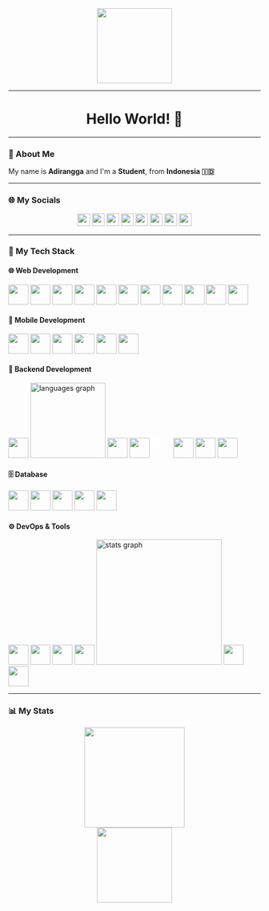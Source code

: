 <div align="center">
  <img height="150" src="https://iili.io/FaPTEmu.md.png" />
</div>

---

<h1 align="center">Hello World! 👋</h1>

---

### 🏅 About Me

My name is **Adirangga** and I'm a **Student**, from **Indonesia 🇮🇩**

---

### 🌐 My Socials

<p align="center">
  <img src="https://img.shields.io/static/v1?message=LinkedIn&logo=linkedin&label=&color=0077B5&logoColor=white&labelColor=&style=for-the-badge" height="25"/>
  <img src="https://img.shields.io/static/v1?message=Youtube&logo=youtube&label=&color=FF0000&logoColor=white&labelColor=&style=for-the-badge" height="25"/>
  <img src="https://img.shields.io/static/v1?message=Twitter&logo=twitter&label=&color=1DA1F2&logoColor=white&labelColor=&style=for-the-badge" height="25"/>
  <img src="https://img.shields.io/static/v1?message=Discord&logo=discord&label=&color=7289DA&logoColor=white&labelColor=&style=for-the-badge" height="25"/>
  <img src="https://img.shields.io/static/v1?message=Facebook&logo=facebook&label=&color=1877F2&logoColor=white&labelColor=&style=for-the-badge" height="25"/>
  <img src="https://img.shields.io/static/v1?message=Gmail&logo=gmail&label=&color=D14836&logoColor=white&labelColor=&style=for-the-badge" height="25"/>
  <img src="https://img.shields.io/static/v1?message=Instagram&logo=instagram&label=&color=E4405F&logoColor=white&labelColor=&style=for-the-badge" height="25"/>
  <img src="https://img.shields.io/static/v1?message=Telegram&logo=telegram&label=&color=2CA5E0&logoColor=white&labelColor=&style=for-the-badge" height="25"/>
</p>

---

### 🧠 My Tech Stack

#### 🌐 Web Development
<p align="left">
  <img src="https://cdn.jsdelivr.net/gh/devicons/devicon/icons/html5/html5-original.svg" height="40"/>
  <img src="https://cdn.jsdelivr.net/gh/devicons/devicon/icons/css3/css3-original.svg" height="40"/>
  <img src="https://cdn.jsdelivr.net/gh/devicons/devicon/icons/javascript/javascript-original.svg" height="40"/>
  <img src="https://cdn.jsdelivr.net/gh/devicons/devicon/icons/typescript/typescript-original.svg" height="40"/>
  <img src="https://cdn.jsdelivr.net/gh/devicons/devicon/icons/react/react-original.svg" height="40"/>
  <img src="https://cdn.jsdelivr.net/gh/devicons/devicon/icons/vuejs/vuejs-original.svg" height="40"/>
  <img src="https://cdn.jsdelivr.net/gh/devicons/devicon/icons/angularjs/angularjs-original.svg" height="40"/>
  <img src="https://cdn.jsdelivr.net/gh/devicons/devicon/icons/bootstrap/bootstrap-original.svg" height="40"/>
  <img src="https://cdn.jsdelivr.net/gh/devicons/devicon/icons/sass/sass-original.svg" height="40"/>
  <img src="https://cdn.jsdelivr.net/gh/devicons/devicon/icons/nextjs/nextjs-line.svg" height="40"/>
  <img src="https://cdn.jsdelivr.net/gh/devicons/devicon/icons/nuxtjs/nuxtjs-original.svg" height="40"/>
</p>

#### 📱 Mobile Development
<p align="left">
  <img src="https://cdn.jsdelivr.net/gh/devicons/devicon/icons/flutter/flutter-original.svg" height="40"/>
  <img src="https://cdn.jsdelivr.net/gh/devicons/devicon/icons/dart/dart-original.svg" height="40"/>
  <img src="https://cdn.jsdelivr.net/gh/devicons/devicon/icons/react/react-original.svg" height="40"/>
  <img src="https://cdn.jsdelivr.net/gh/devicons/devicon/icons/kotlin/kotlin-original.svg" height="40"/>
  <img src="https://cdn.jsdelivr.net/gh/devicons/devicon/icons/java/java-original.svg" height="40"/>
  <img src="https://cdn.jsdelivr.net/gh/devicons/devicon/icons/android/android-original.svg" height="40"/>
</p>

#### 🧱 Backend Development
<p align="left">
  <img src="https://cdn.jsdelivr.net/gh/devicons/devicon/icons/php/php-original.svg" height="40"/>
  <img src="https://github-readme-stats.vercel.app/api/top-langs?username=adiranggax&locale=en&hide_title=false&layout=compact&card_width=320&langs_count=5&theme=algolia&hide_border=false&order=2" height="150" alt="languages graph"  />
  <img src="https://cdn.jsdelivr.net/gh/devicons/devicon/icons/codeigniter/codeigniter-plain.svg" height="40"/>
  <img src="https://cdn.jsdelivr.net/gh/devicons/devicon/icons/nodejs/nodejs-original.svg" height="40"/>
  <img src="https://cdn.jsdelivr.net/gh/devicons/devicon/icons/express/express-original.svg" height="40" style="filter: brightness(0) invert(1);"/>
  <img src="https://cdn.jsdelivr.net/gh/devicons/devicon/icons/django/django-plain.svg" height="40"/>
  <img src="https://cdn.jsdelivr.net/gh/devicons/devicon/icons/flask/flask-original.svg" height="40"/>
  <img src="https://cdn.jsdelivr.net/gh/devicons/devicon/icons/dot-net/dot-net-plain-wordmark.svg" height="40"/>
</p>

#### 🗄️ Database
<p align="left">
  <img src="https://cdn.jsdelivr.net/gh/devicons/devicon/icons/mysql/mysql-original.svg" height="40"/>
  <img src="https://cdn.jsdelivr.net/gh/devicons/devicon/icons/postgresql/postgresql-original.svg" height="40"/>
  <img src="https://cdn.jsdelivr.net/gh/devicons/devicon/icons/mongodb/mongodb-original.svg" height="40"/>
  <img src="https://cdn.jsdelivr.net/gh/devicons/devicon/icons/sqlite/sqlite-original.svg" height="40"/>
  <img src="https://cdn.jsdelivr.net/gh/devicons/devicon/icons/firebase/firebase-plain.svg" height="40"/>
</p>

#### ⚙️ DevOps & Tools
<p align="left">
  <img src="https://cdn.jsdelivr.net/gh/devicons/devicon/icons/docker/docker-original-wordmark.svg" height="40"/>
  <img src="https://cdn.jsdelivr.net/gh/devicons/devicon/icons/kubernetes/kubernetes-plain.svg" height="40"/>
  <img src="https://cdn.jsdelivr.net/gh/devicons/devicon/icons/github/github-original.svg" height="40"/>
  <img src="https://cdn.jsdelivr.net/gh/devicons/devicon/icons/git/git-original.svg" height="40"/>
  <img src="https://github-readme-stats.vercel.app/api?username=adiranggax&hide_title=false&hide_rank=false&show_icons=true&include_all_commits=true&count_private=true&disable_animations=false&theme=algolia&locale=en&hide_border=false&order=1" height="250" alt="stats graph"  />
  <img
  <img src="https://cdn.jsdelivr.net/gh/devicons/devicon/icons/vscode/vscode-original.svg" height="40"/>
  <img src="https://cdn.jsdelivr.net/gh/devicons/devicon/icons/figma/figma-original.svg" height="40"/>
</p>

---

### 📊 My Stats

<div align="center">
  <img src="https://github-readme-stats.vercel.app/api?username=adiranggax&hide_title=false&hide_rank=false&show_icons=true&include_all_commits=true&count_private=true&theme=algolia&locale=en&hide_border=false" height="200"/>
  <br />
  <img src="https://github-readme-stats.vercel.app/api/top-langs?username=adiranggax&locale=en&hide_title=false&layout=compact&langs_count=6&theme=algolia&hide_border=false" height="150"/>
</div>
